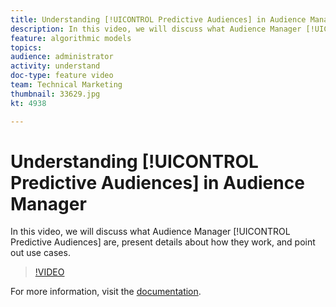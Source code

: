 ```yaml
---
title: Understanding [!UICONTROL Predictive Audiences] in Audience Manager
description: In this video, we will discuss what Audience Manager [!UICONTROL Predictive Audiences] are, present details about how they work, and point out use cases.
feature: algorithmic models
topics: 
audience: administrator
activity: understand
doc-type: feature video
team: Technical Marketing
thumbnail: 33629.jpg
kt: 4938

---
```


# Understanding [!UICONTROL Predictive Audiences] in Audience Manager

In this video, we will discuss what Audience Manager [!UICONTROL Predictive Audiences] are, present details about how they work, and point out use cases.

>[!VIDEO](https://video.tv.adobe.com/v/33629/?quality=12)

For more information, visit the [documentation](https://docs.adobe.com/content/help/en/audience-manager/user-guide/features/algorithmic-models/predictive-audiences/predictive-audiences.html).
